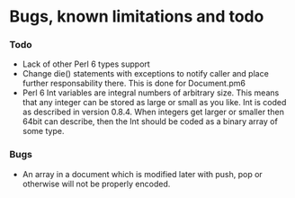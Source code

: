 # Bugs, known limitations and todo

### Todo

* Lack of other Perl 6 types support
* Change die() statements with exceptions to notify caller and place further responsability there. This is done for Document.pm6
* Perl 6 Int variables are integral numbers of arbitrary size. This means that any integer can be stored as large or small as you like. Int is coded as described in version 0.8.4. When integers get larger or smaller then 64bit can describe, then the Int should be coded as a binary array of some type.

### Bugs

* An array in a document which is modified later with push, pop or otherwise will not be properly encoded.
